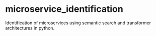 # microservice_identification
Identification of microservices using semantic search and transformer architectures in python.
